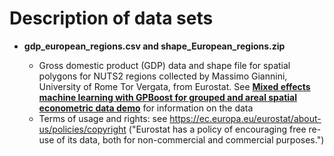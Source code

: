 # Description of data sets

- **gdp_european_regions.csv and shape_European_regions.zip**

    - Gross domestic product (GDP) data and shape file for spatial polygons for NUTS2 regions collected by Massimo Giannini, University of Rome Tor Vergata, from Eurostat. See [**Mixed effects machine learning with GPBoost for grouped and areal spatial econometric data demo**](https://htmlpreview.github.io/?https://github.com/fabsig/GPBoost/blob/master/examples/European_GDP_spatial_grouped_data.html) for information on the data
    - Terms of usage and rights: see https://ec.europa.eu/eurostat/about-us/policies/copyright ("Eurostat has a policy of encouraging free re-use of its data, both for non-commercial and commercial purposes.") 

